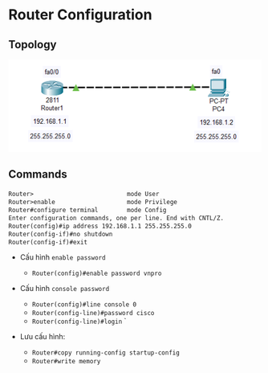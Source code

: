 # Router Configuration       

## Topology     

![image](image/1.0.png)            

## Commands   

```
Router>                          mode User   
Router>enable                    mode Privilege   
Router#configure terminal        mode Config      
Enter configuration commands, one per line. End with CNTL/Z.      
Router(config)#ip address 192.168.1.1 255.255.255.0    
Router(config-if)#no shutdown    
Router(config-if)#exit        
```      

- Cấu hình `enable password`       
    - `Router(config)#enable password vnpro`        

- Cấu hình `console password`    
    - `Router(config)#line console 0 `
    - `Router(config-line)#password cisco`      
    - `Router(config-line)#login`       `    

- Lưu cấu hình:   
   - `Router#copy running-config startup-config`    
   - `Router#write memory`      
   
